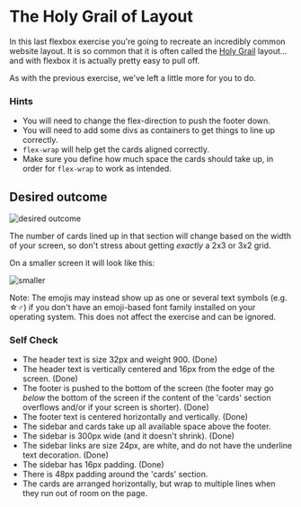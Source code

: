 # The Holy Grail of Layout

In this last flexbox exercise you're going to recreate an incredibly common website layout. It is so common that it is often called the [Holy Grail](https://www.google.com/search?q=holy+grail+layout&tbm=isch&sclient=img) layout... and with flexbox it is actually pretty easy to pull off.

As with the previous exercise, we've left a little more for you to do.

### Hints
- You will need to change the flex-direction to push the footer down.
- You will need to add some divs as containers to get things to line up correctly.
- `flex-wrap` will help get the cards aligned correctly.
-  Make sure you define how much space the cards should take up, in order for `flex-wrap` to work as intended.

## Desired outcome

![desired outcome](./desired-outcome.png)

The number of cards lined up in that section will change based on the width of your screen, so don't stress about getting _exactly_ a 2x3 or 3x2 grid.

On a smaller screen it will look like this:

![smaller](./desired-outcome-smaller.png)

Note: The emojis may instead show up as one or several text symbols (e.g. &#9734;&#9794;) if you don't have an emoji-based font family installed on your operating system. This does not affect the exercise and can be ignored.

### Self Check
- The header text is size 32px and weight 900. (Done)
- The header text is vertically centered and 16px from the edge of the screen. (Done)
- The footer is pushed to the bottom of the screen (the footer may go _below_ the bottom of the screen if the content of the 'cards' section overflows and/or if your screen is shorter). (Done)
- The footer text is centered horizontally and vertically. (Done)
- The sidebar and cards take up all available space above the footer.
- The sidebar is 300px wide (and it doesn't shrink). (Done)
- The sidebar links are size 24px, are white, and do not have the underline text decoration. (Done)
- The sidebar has 16px padding. (Done)
- There is 48px padding around the 'cards' section.
- The cards are arranged horizontally, but wrap to multiple lines when they run out of room on the page.
